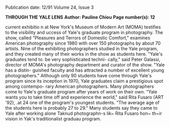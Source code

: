 Publication date: 12/91
Volume 24, Issue 3

**THROUGH THE YALE LENS**
**Author: Pauline Chiou**
**Page number(s): 12**

current exhibitio n at New York's Museum of 
Modern Art (MOMA) testifies to the visibility and 
uccess of Yale's graduate program in photography. 
The show, called "Pleasures and Terrors of Domestic 
Comfort," examines American photography since 1980 
with over 150 photographs by about 70 artists. Nine of the 
exhibiting photographers studied in the Yale program, and 
they created many of their works in the show as students 
here. "Yale's graduates tend to. be very sophisticated techni-
cally," said Peter Galassi, director of MOMA's photography 
department and curator of the show. "Yale has a distin-
guished faculty and has attracted a number of excellent 
young photographers." Although only 90 students have 
come through Yale's program since its inception in 1970, 
Yale graduates claim a prestigious spot among contempo-
rary American photographers. 
Many photographers come to Yale's graduate program 
after years of work on their own. "Yale wants you to take 
time off and experience the world," said Rita Fusaro (ART 
'92), .at 24 one of the program's youngest students. "The 
average age of the students here is probably 27 to 29." 
Many students say they came to Yale after working alone 
Taknud photographn-s lik~ Rita Fusaro hon~ th~ir vision in Yak's traditionalist graduau program.